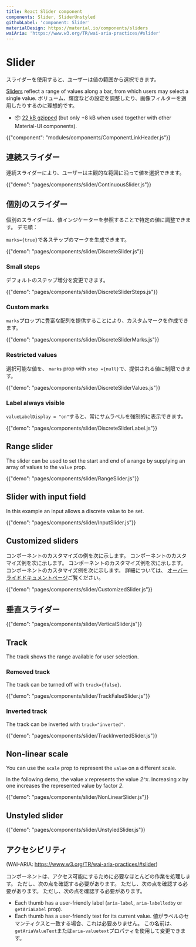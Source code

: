 ```yaml
---
title: React Slider component
components: Slider, SliderUnstyled
githubLabel: 'component: Slider'
materialDesign: https://material.io/components/sliders
waiAria: 'https://www.w3.org/TR/wai-aria-practices/#slider'
---
```


# Slider

<p class="description">スライダーを使用すると、ユーザーは値の範囲から選択できます。</p>

[Sliders](https://material.io/design/components/sliders.html) reflect a range of values along a bar, from which users may select a single value. ボリューム、輝度などの設定を調整したり、画像フィルターを適用したりするのに理想的です。

- 📦 [22 kB gzipped](/size-snapshot) (but only +8 kB when used together with other Material-UI components).

{{"component": "modules/components/ComponentLinkHeader.js"}}

## 連続スライダー

連続スライダーにより、ユーザーは主観的な範囲に沿って値を選択できます。

{{"demo": "pages/components/slider/ContinuousSlider.js"}}

## 個別のスライダー

個別のスライダーは、値インジケーターを参照することで特定の値に調整できます。 デモ順：

`marks={true}`で各ステップのマークを生成できます。

{{"demo": "pages/components/slider/DiscreteSlider.js"}}

### Small steps

デフォルトのステップ増分を変更できます。

{{"demo": "pages/components/slider/DiscreteSliderSteps.js"}}

### Custom marks

`marks`プロップに豊富な配列を提供することにより、カスタムマークを作成できます。

{{"demo": "pages/components/slider/DiscreteSliderMarks.js"}}

### Restricted values

選択可能な値を、 `marks` prop with `step ={null}`で、提供される値に制限できます。

{{"demo": "pages/components/slider/DiscreteSliderValues.js"}}

### Label always visible

`valueLabelDisplay = "on"`すると、常にサムラベルを強制的に表示できます。

{{"demo": "pages/components/slider/DiscreteSliderLabel.js"}}

## Range slider

The slider can be used to set the start and end of a range by supplying an array of values to the `value` prop.

{{"demo": "pages/components/slider/RangeSlider.js"}}

## Slider with input field

In this example an input allows a discrete value to be set.

{{"demo": "pages/components/slider/InputSlider.js"}}

## Customized sliders

コンポーネントのカスタマイズの例を次に示します。 コンポーネントのカスタマイズ例を次に示します。 コンポーネントのカスタマイズ例を次に示します。 コンポーネントのカスタマイズ例を次に示します。 詳細については、 [オーバーライドドキュメントページ](/customization/components/)ご覧ください。

{{"demo": "pages/components/slider/CustomizedSlider.js"}}

## 垂直スライダー

{{"demo": "pages/components/slider/VerticalSlider.js"}}

## Track

The track shows the range available for user selection.

### Removed track

The track can be turned off with `track={false}`.

{{"demo": "pages/components/slider/TrackFalseSlider.js"}}

### Inverted track

The track can be inverted with `track="inverted"`.

{{"demo": "pages/components/slider/TrackInvertedSlider.js"}}

## Non-linear scale

You can use the `scale` prop to represent the `value` on a different scale.

In the following demo, the value _x_ represents the value _2^x_. Increasing _x_ by one increases the represented value by factor _2_.

{{"demo": "pages/components/slider/NonLinearSlider.js"}}

## Unstyled slider

{{"demo": "pages/components/slider/UnstyledSlider.js"}}

## アクセシビリティ

(WAI-ARIA: https://www.w3.org/TR/wai-aria-practices/#slider)

コンポーネントは、アクセス可能にするために必要なほとんどの作業を処理します。 ただし、次の点を確認する必要があります。 ただし、次の点を確認する必要があります。 ただし、次の点を確認する必要があります。

- Each thumb has a user-friendly label (`aria-label`, `aria-labelledby` or `getAriaLabel` prop).
- Each thumb has a user-friendly text for its current value. 値がラベルのセマンティクスと一致する場合、これは必要ありません。 この名前は、 `getAriaValueText`または`aria-valuetext`プロパティを使用して変更できます。
